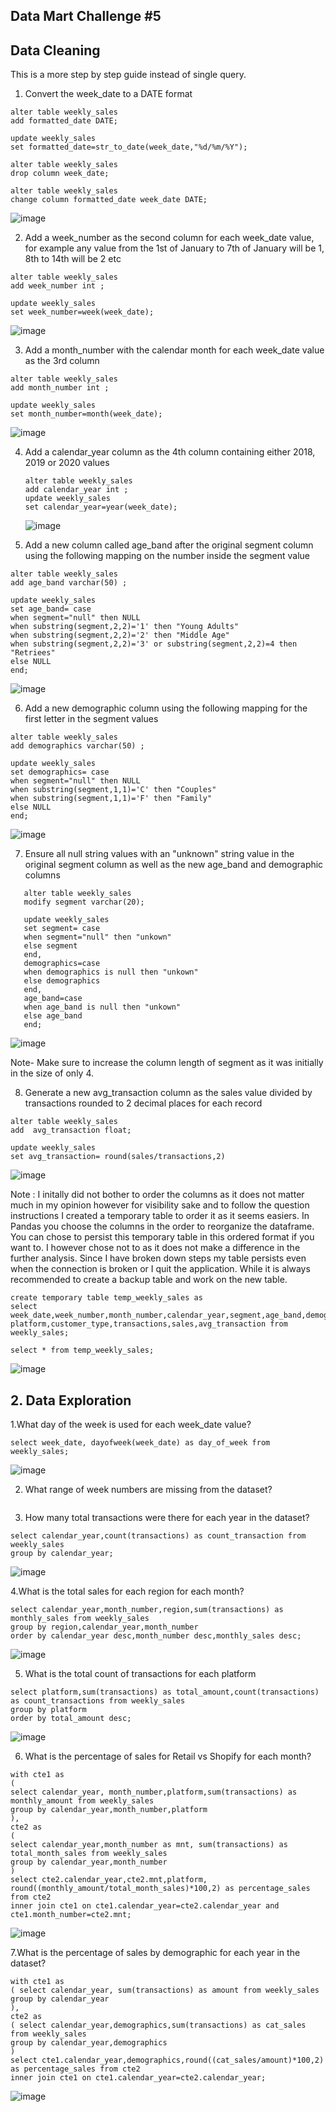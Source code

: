 ## Data Mart Challenge #5

## Data Cleaning

This is a more step by step guide instead of single query. 

1. Convert the week_date to a DATE format

```
alter table weekly_sales
add formatted_date DATE;

update weekly_sales
set formatted_date=str_to_date(week_date,"%d/%m/%Y");

alter table weekly_sales
drop column week_date;

alter table weekly_sales
change column formatted_date week_date DATE;
```

![image](https://github.com/praveen555/Danny_MA_SQL_Challenges/assets/23379996/9024a773-6491-4b3e-b5e0-a18971cf1d09)

2. Add a week_number as the second column for each week_date value, for example any value from the 1st of January to 7th of January will be 1, 8th to 14th will be 2 etc

```
alter table weekly_sales
add week_number int ;

update weekly_sales
set week_number=week(week_date);

```
![image](https://github.com/praveen555/Danny_MA_SQL_Challenges/assets/23379996/d2d727bd-7265-4ced-a856-138ba2943140)


3. Add a month_number with the calendar month for each week_date value as the 3rd column

```
alter table weekly_sales
add month_number int ;

update weekly_sales
set month_number=month(week_date);

```
![image](https://github.com/praveen555/Danny_MA_SQL_Challenges/assets/23379996/1cf29b83-2863-4b6e-a69c-366b074bff5f)

4. Add a calendar_year column as the 4th column containing either 2018, 2019 or 2020 values

   ```
   alter table weekly_sales
   add calendar_year int ;
   update weekly_sales
   set calendar_year=year(week_date);
   ```
   ![image](https://github.com/praveen555/Danny_MA_SQL_Challenges/assets/23379996/7ba050ec-f47d-4a70-aa13-b0eef9546fed)

5. Add a new column called age_band after the original segment column using the following mapping on the number inside the segment value
   
```
alter table weekly_sales
add age_band varchar(50) ;

update weekly_sales
set age_band= case
when segment="null" then NULL
when substring(segment,2,2)='1' then "Young Adults"
when substring(segment,2,2)='2' then "Middle Age"
when substring(segment,2,2)='3' or substring(segment,2,2)=4 then "Retriees"
else NULL
end;
```
![image](https://github.com/praveen555/Danny_MA_SQL_Challenges/assets/23379996/e6d5c09b-0ffe-4e8f-a310-c12d30bbab8d)

6. Add a new demographic column using the following mapping for the first letter in the segment values

```
alter table weekly_sales
add demographics varchar(50) ;

update weekly_sales
set demographics= case
when segment="null" then NULL
when substring(segment,1,1)='C' then "Couples"
when substring(segment,1,1)='F' then "Family"
else NULL
end;
```
![image](https://github.com/praveen555/Danny_MA_SQL_Challenges/assets/23379996/6c3ceb1f-015f-4381-9323-659f5406b43f)

7. Ensure all null string values with an "unknown" string value in the original segment column as well as the new age_band and demographic columns

```
   alter table weekly_sales
   modify segment varchar(20);
   
   update weekly_sales
   set segment= case
   when segment="null" then "unkown"
   else segment
   end,
   demographics=case
   when demographics is null then "unkown"
   else demographics
   end,
   age_band=case
   when age_band is null then "unkown"
   else age_band
   end;
```
![image](https://github.com/praveen555/Danny_MA_SQL_Challenges/assets/23379996/cbc87b4b-9eab-4c3d-88b5-31f856ab89d8)

Note- Make sure to increase the column length of segment as it was initially in the size of only 4. 

8. Generate a new avg_transaction column as the sales value divided by transactions rounded to 2 decimal places for each record

```
alter table weekly_sales
add  avg_transaction float;

update weekly_sales
set avg_transaction= round(sales/transactions,2)
```
![image](https://github.com/praveen555/Danny_MA_SQL_Challenges/assets/23379996/48e9c8cd-d876-4633-ad88-3d1a29a2307e)


Note : I initally did not bother to order the columns as it does not matter much in my opinion however for visibility sake and to follow the question instructions I created a temporary table to order it as it seems easiers. In Pandas you choose the columns in the order to reorganize the dataframe.
You can chose to persist this temporary table in this ordered format if you want to. I however chose not to as it does not make a difference in the further analysis. Since I have broken down steps my table persists even when the connection is broken or I quit the application. While it is always recommended to create a backup table and work on the new table. 

```
create temporary table temp_weekly_sales as 
select week_date,week_number,month_number,calendar_year,segment,age_band,demographics,region
platform,customer_type,transactions,sales,avg_transaction from weekly_sales;

select * from temp_weekly_sales;
```

![image](https://github.com/praveen555/Danny_MA_SQL_Challenges/assets/23379996/2badc1fa-8994-453a-9587-508f59b80769)


## 2. Data Exploration 

1.What day of the week is used for each week_date value?
```
select week_date, dayofweek(week_date) as day_of_week from weekly_sales;
```
![image](https://github.com/praveen555/Danny_MA_SQL_Challenges/assets/23379996/3423b898-1eaf-4700-8964-1021baa012cd)

2. What range of week numbers are missing from the dataset?

```
```
3. How many total transactions were there for each year in the dataset?

```
select calendar_year,count(transactions) as count_transaction from weekly_sales
group by calendar_year;
```
![image](https://github.com/praveen555/Danny_MA_SQL_Challenges/assets/23379996/286f5d12-d2b4-4e2c-984f-dce0f0e8294a)

4.What is the total sales for each region for each month?

```
select calendar_year,month_number,region,sum(transactions) as monthly_sales from weekly_sales
group by region,calendar_year,month_number
order by calendar_year desc,month_number desc,monthly_sales desc;
```
![image](https://github.com/praveen555/Danny_MA_SQL_Challenges/assets/23379996/e01c027b-12d8-44ca-954c-75cbdfff06da)


5. What is the total count of transactions for each platform

```
select platform,sum(transactions) as total_amount,count(transactions) as count_transactions from weekly_sales
group by platform
order by total_amount desc;
```
![image](https://github.com/praveen555/Danny_MA_SQL_Challenges/assets/23379996/164f9480-3546-4558-8245-2d43dd95d293)



6. What is the percentage of sales for Retail vs Shopify for each month?

```
with cte1 as 
(
select calendar_year, month_number,platform,sum(transactions) as monthly_amount from weekly_sales
group by calendar_year,month_number,platform
),
cte2 as 
(
select calendar_year,month_number as mnt, sum(transactions) as total_month_sales from weekly_sales
group by calendar_year,month_number
)
select cte2.calendar_year,cte2.mnt,platform, round((monthly_amount/total_month_sales)*100,2) as percentage_sales from cte2 
inner join cte1 on cte1.calendar_year=cte2.calendar_year and cte1.month_number=cte2.mnt;
```
![image](https://github.com/praveen555/Danny_MA_SQL_Challenges/assets/23379996/be50df25-b5cc-4bae-983c-efb63c3c3552)

7.What is the percentage of sales by demographic for each year in the dataset?

```
with cte1 as 
( select calendar_year, sum(transactions) as amount from weekly_sales
group by calendar_year
),
cte2 as 
( select calendar_year,demographics,sum(transactions) as cat_sales from weekly_sales
group by calendar_year,demographics
)
select cte1.calendar_year,demographics,round((cat_sales/amount)*100,2) as percentage_sales from cte2
inner join cte1 on cte1.calendar_year=cte2.calendar_year;
```
![image](https://github.com/praveen555/Danny_MA_SQL_Challenges/assets/23379996/8396f5fb-27ad-4b30-9cc3-76c6d9d955b0)














